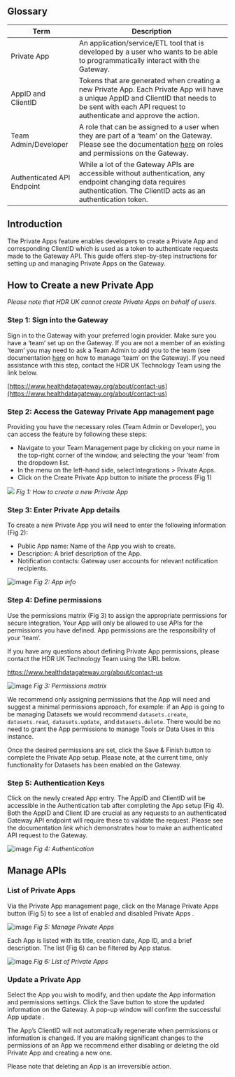 ## Glossary

|Term|Description|
|------|-------------|
|Private App|An application/service/ETL tool that is developed by a user who wants to be able to programmatically interact with the Gateway. |
|AppID and ClientID |Tokens that are generated when creating a new Private App. Each Private App will have a unique AppID and ClientID that needs to be sent with each API request to authenticate and approve the action. |
|Team Admin/Developer |A role that can be assigned to a user when they are part of a ‘team’ on the Gateway. Please see the documentation [here](https://www.healthdatagateway.org/about/how-to-manage-teams-on-the-gateway) on roles and permissions on the Gateway. |
|Authenticated API Endpoint |While a lot of the Gateway APIs are accessible without authentication, any endpoint changing data requires authentication. The ClientID acts as an authentication token. |

## Introduction

The Private Apps feature enables developers to create a Private App and corresponding ClientID which is used as a token to authenticate requests made to the Gateway API. This guide offers step-by-step instructions for setting up and managing Private Apps on the Gateway. 

## How to Create a new Private App

_Please note that HDR UK cannot create Private Apps on behalf of users._

### Step 1: Sign into the Gateway

Sign in to the Gateway with your preferred login provider. Make sure you have a ‘team’ set up on the Gateway. If you are not a member of an existing ‘team’ you may need to ask a Team Admin to add you  to the team (see documentation [here](https://www.healthdatagateway.org/about/how-to-manage-teams-on-the-gateway) on how to manage ‘team’ on the Gateway). If you need assistance with this step, contact the HDR UK Technology Team using the link below. 

[https://www.healthdatagateway.org/about/contact-us](https://www.healthdatagateway.org/about/contact-us)


### Step 2: Access the Gateway Private App management page

Providing you have the necessary roles (Team Admin or Developer), you can access the feature by following these steps: 

- Navigate to your Team Management page by clicking on your name in the top-right corner of the window, and selecting the your ’team’ from the dropdown list. 
- In the menu on the left-hand side, select Integrations > Private Apps. 
-   Click on the Create Private App button to initiate the process (Fig 1) 

![](https://github.com/HDRUK/gateway-2-integrations-testing/assets/69473770/4dd0dbc8-10ae-46a0-b567-9c98c3367987)
_Fig 1: How to create a new Private App_

### Step 3: Enter Private App details

To create a new Private App you will need to enter the following information (Fig 2):

- Public App name: Name of the App you wish to create. 
- Description: A brief description of the App. 
- Notification contacts: Gateway user accounts for relevant notification recipients. 

![image](https://github.com/HDRUK/gateway-2-integrations-testing/assets/69473770/5667e21e-576d-4aec-9a96-92448c4375fc)
_Fig 2: App info_


### Step 4: Define permissions

Use the permissions matrix (Fig 3) to assign the appropriate permissions for secure integration. Your App will only be allowed to use APIs for the permissions you have defined. App permissions are the responsibility of your ‘team’.  

If you have any questions about defining Private App permissions, please contact the HDR UK Technology Team using the URL below. 

[https://www.healthdatagateway.org/about/contact-us ](https://www.healthdatagateway.org/about/contact-us)

![image](https://github.com/HDRUK/gateway-2-integrations-testing/assets/69473770/6146a122-e2fb-4daf-a514-f69d2008e178)
_Fig 3: Permissions matrix_

We recommend only assigning permissions that the App will need and suggest a minimal permissions approach, for example: if an App is going to be managing Datasets we would recommend `datasets.create`,  `datasets.read`,  `datasets.update`,  and `datasets.delete`. There would be no need to grant the App permissions to manage Tools or Data Uses in this instance. 

Once the desired permissions are set, click the Save & Finish button to complete the Private App setup. Please note, at the current time, only functionality for Datasets has been enabled on the Gateway.

### Step 5: Authentication Keys

Click on the newly created App entry. The AppID and ClientID will be accessible in the Authentication tab after completing the App setup (Fig 4). Both the AppID and Client ID are crucial as any requests to an authenticated Gateway API endpoint will require these to validate the request. Please see the documentation _link_ which demonstrates how to make an authenticated API request to the Gateway. 

![image](https://github.com/HDRUK/gateway-2-integrations-testing/assets/69473770/2c0ec13f-bbe8-4a07-94ee-adc9b8c5620a)
_Fig 4: Authentication_


## Manage APIs

### List of Private Apps

Via the Private App management page, click on the Manage Private Apps button (Fig 5) to see a list of enabled and disabled Private Apps . 

![image](https://github.com/HDRUK/gateway-2-integrations-testing/assets/69473770/f363f047-6d33-4030-bda1-3fbedd612f7c)
_Fig 5: Manage Private Apps_

Each App is listed with its title, creation date, App ID, and a brief description. The list (Fig 6) can be filtered by App status. 

![image](https://github.com/HDRUK/gateway-2-integrations-testing/assets/69473770/75c7784e-35f4-4a40-b58a-0fb8007c0a0b)
_Fig 6: List of Private Apps_


### Update a Private App 

Select the App you wish to modify, and then update the App information and permissions settings. Click the Save button to store the updated information on the Gateway. A pop-up window will confirm the successful App update . 

The App’s ClientID will not automatically regenerate when permissions or information is changed. If you are making significant changes to the permissions of an App we recommend either disabling or deleting the old Private App and creating a new one. 

Please note that deleting an App is an irreversible action. 